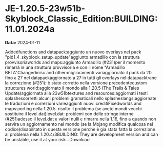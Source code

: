 # JE-1.20.5-23w51b-Skyblock_Classic_Edition:BUILDING:11.01.2024a

**Data:** 2024-01-11

Addedfunctions and datapack:aggiunto un nuovo overlays nel pack "pid1_4_skyblock_setup_update"aggiunto armadillo con la struttura provvisoriaworlds and maps:aggiunto Armadillo (#231)per il momento rimarrà in una struttura provvisoria e con il nome "Armadillo BETA"Changedmisc and other:miglioramenti variaggiornato il pack da 20 fino a 27 nel datapackaggiornato a 27 in tutti gli overlays nel datapacktrane la correzione (#251): è stato corretto nella versione precedentecustom structures world:aggiornato il mondo alla 1.20.5 (The Trails & Tales Update)aggiornata alla 23w51btextures and resources:aggiornati i testi splashescorretti alcuni problemi gramaticali nello splasheslangs:aggiornate le traduzioni e correzioni varieaggiunti nuovi creditiFixedworlds and maps:porting nella 1.20.5. risolto il problema (se avete mondi vecchi sostituire il level.dat)level.dat: problemi con delle stringe interne (#251)adesso il level.dat a valori nulli e rimarra nella 1.16, fino a quando non servira un aggiornamento nel mondo (se la Mojang modifica qualcosa nel codice)disabilitato in questa versione perchè è gia stata fatta la correzione al problema nella 1.20.4/3BUILDING: They are development version and can be unstable, use it at your risk...Download
